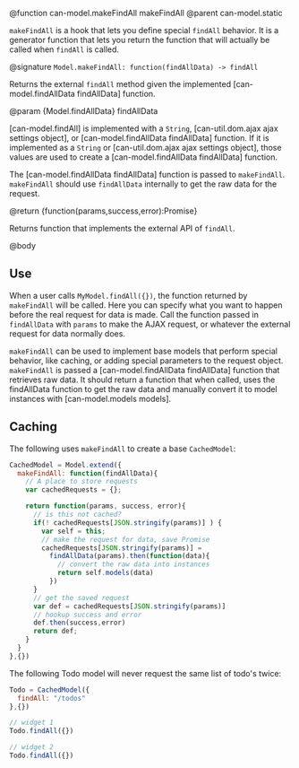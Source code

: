 @function  can-model.makeFindAll makeFindAll
@parent can-model.static

`makeFindAll` is a hook that lets you define special `findAll` behavior. 
It is a generator function that lets you return the function that will 
actually be called when `findAll` is called.

@signature `Model.makeFindAll: function(findAllData) -> findAll`

Returns the external `findAll` method given the implemented [can-model.findAllData findAllData] function.

@param {Model.findAllData} findAllData

[can-model.findAll] is implemented with a `String`, [can-util.dom.ajax ajax settings object], or
[can-model.findAllData findAllData] function. If it is implemented as
a `String` or [can-util.dom.ajax ajax settings object], those values are used
to create a [can-model.findAllData findAllData] function.

The [can-model.findAllData findAllData] function is passed to `makeFindAll`. `makeFindAll`
should use `findAllData` internally to get the raw data for the request.

@return {function(params,success,error):Promise}

Returns function that implements the external API of `findAll`.

@body

## Use

When a user calls `MyModel.findAll({})`, the function returned by 
`makeFindAll` will be called. Here you can specify what you want to happen 
before the real request for data is made. Call the function passed in `findAllData` with `params` to make the AJAX request, or whatever the external request for data normally does.

`makeFindAll` can be used to implement base models that perform special
behavior, like caching, or adding special parameters to the request object. `makeFindAll` is passed a [can-model.findAllData findAllData] function that retrieves raw
data. It should return a function that when called, uses
the findAllData function to get the raw data and manually convert it to model instances with
[can-model.models models].

## Caching

The following uses `makeFindAll` to create a base `CachedModel`:

```js
CachedModel = Model.extend({
  makeFindAll: function(findAllData){
    // A place to store requests
    var cachedRequests = {};

    return function(params, success, error){
      // is this not cached?
      if(! cachedRequests[JSON.stringify(params)] ) {
        var self = this;
        // make the request for data, save Promise
        cachedRequests[JSON.stringify(params)] =
          findAllData(params).then(function(data){
            // convert the raw data into instances
            return self.models(data)
          })
      }
      // get the saved request
      var def = cachedRequests[JSON.stringify(params)]
      // hookup success and error
      def.then(success,error)
      return def;
    }
  }
},{})
```

The following Todo model will never request the same list of todo's twice:

```js
Todo = CachedModel({
  findAll: "/todos"
},{})

// widget 1
Todo.findAll({})

// widget 2
Todo.findAll({})
```
